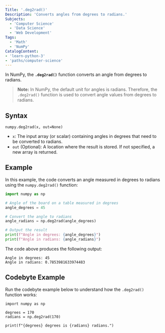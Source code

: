 ```yaml
---
Title: '.deg2rad()'
Description: 'Converts angles from degrees to radians.'
Subjects:
  - 'Computer Science'
  - 'Data Science'
  - 'Web Development'
Tags:
  - 'Math'
  - 'NumPy'
CatalogContent:
- 'learn-python-3'
- 'paths/computer-science'
---
```


In NumPy, the **`.deg2rad()`** function converts an angle from degrees to radians.

> **Note:** In NumPy, the default unit for angles is radians. Therefore, the `.deg2rad()` function is used to convert angle values from degrees to radians.

## Syntax

```pseudo
numpy.deg2rad(x, out=None)
```

- `x`: The input array (or scalar) containing angles in degrees that need to be converted to radians.
- `out` (Optional): A location where the result is stored. If not specified, a new array is returned.

## Example

In this example, the code converts an angle measured in degrees to radians using the `numpy.deg2rad()` function:

```py
import numpy as np

# Angle of the board on a table measured in degrees
angle_degrees = 45

# Convert the angle to radians
angle_radians = np.deg2rad(angle_degrees)

# Output the result
print(f"Angle in degrees: {angle_degrees}")
print(f"Angle in radians: {angle_radians}")
```

The code above produces the following output:

```shell
Angle in degrees: 45
Angle in radians: 0.7853981633974483
```

## Codebyte Example

Run the codebyte example below to understand how the `.deg2rad()` function works:

```codebyte/python
import numpy as np

degrees = 170
radians = np.deg2rad(170)

print(f"{degrees} degrees is {radians} radians.")
```
